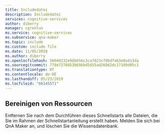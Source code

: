 ```yaml
---
title: Includedatei
description: Includedatei
services: cognitive-services
author: diberry
manager: cgronlun
ms.service: cognitive-services
ms.subservice: qna-maker
ms.topic: include
ms.custom: include file
ms.date: 11/05/2018
ms.author: diberry
ms.openlocfilehash: 560d4232e98b656c3ca7023cf8bdfa63e0a413da
ms.sourcegitcommit: 778e7376853b69bbd5455ad260d2dc17109d05c1
ms.translationtype: HT
ms.contentlocale: de-DE
ms.lasthandoff: 05/23/2019
ms.locfileid: "66145571"
---
```

## <a name="clean-up-resources"></a>Bereinigen von Ressourcen

Entfernen Sie nach dem Durchführen dieses Schnellstarts alle Dateien, die Sie im Rahmen der Schnellstartanleitung erstellt haben. Melden Sie sich bei QnA Maker an, und löschen Sie die Wissensdatenbank.
